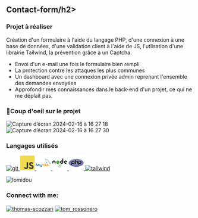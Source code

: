 <h2>Contact-form/h2>

<h3>Projet à réaliser</h3>
<p>Création d'un formulaire à l'aide du langage PHP, d'une connexion à une base de données, d'une validation client à l'aide de JS, l'utlisation d'une librairie Tailwind, la prévention grâce à un Captcha.
</p>

- Envoi d'un e-mail une fois le formulaire bien rempli 
- La protection contre les attaques les plus communes 
- Un dashboard avec une connexion privée admin reprenant l'ensemble des demandes envoyées 
- Approfondir mes connaissances dans le back-end d'un projet, ce qui ne me déplait pas.

<h3>🔎Coup d'oeil sur le projet</h3>
<img width="825" alt="Capture d’écran 2024-02-16 à 16 27 18" src="https://github.com/Lomidou/Contact-form/assets/151371972/a4a6f849-b842-4d56-8c15-7af9cbdb51d4">
<img width="858" alt="Capture d’écran 2024-02-16 à 16 27 30" src="https://github.com/Lomidou/Contact-form/assets/151371972/d7495912-febc-4e3d-b09c-38609fd4b427">


<h3 align="left">Langages utilisés</h3>
<p align="left"> <a href="https://git-scm.com/" target="_blank" rel="noreferrer"> <img src="https://www.vectorlogo.zone/logos/git-scm/git-scm-icon.svg" alt="git" width="40" height="40"/> </a> <a href="https://developer.mozilla.org/en-US/docs/Web/JavaScript" target="_blank" rel="noreferrer"> <img src="https://raw.githubusercontent.com/devicons/devicon/master/icons/javascript/javascript-original.svg" alt="javascript" width="40" height="40"/> </a> <a href="https://www.mysql.com/" target="_blank" rel="noreferrer"> <img src="https://raw.githubusercontent.com/devicons/devicon/master/icons/mysql/mysql-original-wordmark.svg" alt="mysql" width="40" height="40"/> </a> <a href="https://nodejs.org" target="_blank" rel="noreferrer"> <img src="https://raw.githubusercontent.com/devicons/devicon/master/icons/nodejs/nodejs-original-wordmark.svg" alt="nodejs" width="40" height="40"/> </a> <a href="https://www.php.net" target="_blank" rel="noreferrer"> <img src="https://raw.githubusercontent.com/devicons/devicon/master/icons/php/php-original.svg" alt="php" width="40" height="40"/> </a> <a href="https://tailwindcss.com/" target="_blank" rel="noreferrer"> <img src="https://www.vectorlogo.zone/logos/tailwindcss/tailwindcss-icon.svg" alt="tailwind" width="40" height="40"/> </a> </p>

<p align="left"> <img src="https://komarev.com/ghpvc/?username=lomidou&label=Profile%20views&color=0e75b6&style=flat" alt="lomidou" /> </p>

<h3 align="left">Connect with me:</h3>
<p align="left">
<a href="https://linkedin.com/in/thomas-scozzari" target="blank"><img align="center" src="https://raw.githubusercontent.com/rahuldkjain/github-profile-readme-generator/master/src/images/icons/Social/linked-in-alt.svg" alt="thomas-scozzari" height="30" width="40" /></a>
<a href="https://instagram.com/tom_rossonero" target="blank"><img align="center" src="https://raw.githubusercontent.com/rahuldkjain/github-profile-readme-generator/master/src/images/icons/Social/instagram.svg" alt="tom_rossonero" height="30" width="40" /></a>
</p>
